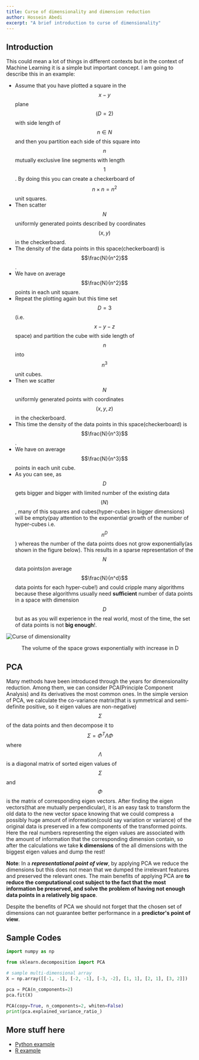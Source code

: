 ```yaml
---
title: Curse of dimensionality and dimension reduction
author: Hossein Abedi
excerpt: "A brief introduction to curse of dimensionality"
---
```


## Introduction

This could mean a lot of things in different contexts but in the context of Machine Learning it is a simple but important concept. I am going to describe this in an example:

* Assume that you have plotted a square in the $$x-y$$ plane $$(D=2)$$ with side length of $$ n \in N$$ and then you partition each side of this square into $$n$$ mutually exclusive line segments with length $$1$$. By doing this you can create a checkerboard of $$n\times n = n^2$$ unit squares.
* Then scatter $$N$$ uniformly generated points described by coordinates $$(x, y)$$ in the checkerboard.
* The density of the data points in this space(checkerboard) is $$\frac{N}{n^2}$$.
* We have on average $$\frac{N}{n^2}$$ points in each unit square.
* Repeat the plotting again but this time set $$D=3$$(i.e. $$x-y-z$$ space) and partition the cube with side length of $$n$$ into $$n^3$$ unit cubes.
* Then we scatter $$N$$ uniformly generated points with coordinates $$(x, y, z)$$ in the checkerboard.
* This time the density of the data points in this space(checkerboard) is $$\frac{N}{n^3}$$.
* We have on average $$\frac{N}{n^3}$$ points in each unit cube.
* As you can see, as $$D$$ gets bigger and bigger with limited number of the existing data $$(N)$$, many of this squares and cubes(hyper-cubes in bigger dimensions) will be empty(pay attention to the exponential growth of the number of hyper-cubes i.e. $$n^D$$) whereas the number of the data points does not grow exponentially(as shown in the figure below). This results in a sparse representation of the $$N$$ data points(on average $$\frac{N}{n^d}$$ data points for each hyper-cube!) and could cripple many algorithms because these algorithms usually need **sufficient** number of data points in a space with dimension $$D$$ but as as you will experience in the real world, most of the time, the set of data points is not **big enough**!.

![Curse of dimensionality](http://habedi.me/img/curse.png)
<center>The volume of the space grows exponentially with increase in D</center>

## PCA

Many methods have been introduced through the years for dimensionality reduction. Among them, we can consider PCA(Principle Component Analysis) and its derivatives the most common ones. In the simple version of PCA, we calculate the co-variance matrix(that is symmetrical and semi-definite positive, so it eigen values are non-negative) $$\Sigma$$ of the data points and then decompose it to  $$\Sigma=\Phi^T \Lambda \Phi$$ where
$$\Lambda$$ is a diagonal matrix of sorted eigen values of $$\Sigma$$ and $$\Phi$$ is the matrix of corresponding eigen vectors.
After finding the eigen vectors(that are mutually perpendicular), it is an easy task to transform the old data to the new vector space knowing that we could compress a possibly huge amount of information(could say variation or variance) of the original data is preserved in a few components of the transformed points.
Here the real numbers representing the eigen values are associated with the amount of information that the corresponding dimension contain, so after the calculations we take **k dimensions** of the all dimensions with the biggest eigen values and dump the rest!

**Note**: In a ***representational point of view***, by applying PCA we reduce the dimensions but this does not mean that we dumped the irrelevant features and preserved the relevant ones.
The main benefits of applying PCA are **to reduce the computational cost subject to the fact that the most information be preserved, and solve the problem of having not enough data points in a relatively big space**.

Despite the benefits of PCA we should not forget that the chosen set of dimensions can not guarantee better performance in a **predictor's point of view**.

## Sample Codes

```python
import numpy as np

from sklearn.decomposition import PCA

# sample multi-dimensional array
X = np.array([[-1, -1], [-2, -1], [-3, -2], [1, 1], [2, 1], [3, 2]])

pca = PCA(n_components=2)
pca.fit(X)

PCA(copy=True, n_components=2, whiten=False)
print(pca.explained_variance_ratio_)
```

## More stuff here

* [Python example](http://scikit-learn.org/stable/modules/generated/sklearn.decomposition.PCA.html)
* [R example](http://www.r-bloggers.com/pca-and-k-means-clustering-of-delta-aircraft)
